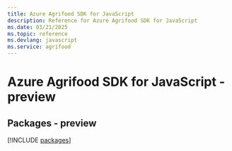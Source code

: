 ```yaml
---
title: Azure Agrifood SDK for JavaScript
description: Reference for Azure Agrifood SDK for JavaScript
ms.date: 03/21/2025
ms.topic: reference
ms.devlang: javascript
ms.service: agrifood
---
```

# Azure Agrifood SDK for JavaScript - preview
## Packages - preview
[!INCLUDE [packages](agrifood-index.md)]